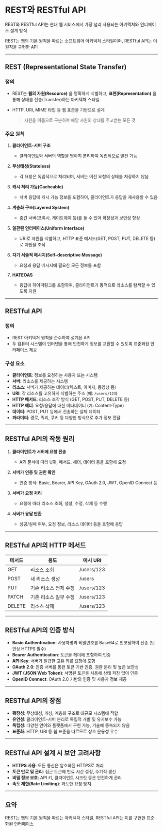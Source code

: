 # REST와 RESTful API

REST와 RESTful API는 현대 웹 서비스에서 가장 널리 사용되는 아키텍처와 인터페이스 설계 방식

REST는 웹의 기본 원칙을 따르는 소프트웨어 아키텍처 스타일이며, RESTful API는 이 원칙을 구현한 API

---

## REST (Representational State Transfer)

### **정의**
- REST는 **웹의 자원(Resource)** 을 명확하게 식별하고, **표현(Representation)** 을 통해 상태를 전송(Transfer)하는 아키텍처 스타일
- HTTP, URI, MIME 타입 등 웹 표준을 기반으로 설계

   > 자원을 이름으로 구분하여 해당 자원의 상태를 주고받는 모든 것

### **주요 원칙**
1. **클라이언트-서버 구조**  
   - 클라이언트와 서버의 역할을 명확히 분리하여 독립적으로 발전 가능

2. **무상태성(Stateless)**  
   - 각 요청은 독립적으로 처리되며, 서버는 이전 요청의 상태를 저장하지 않음

3. **캐시 처리 가능(Cacheable)**  
   - 서버 응답에 캐시 가능 정보를 포함하여, 클라이언트가 응답을 재사용할 수 있음

4. **계층화 구조(Layered System)**  
   - 중간 서버(프록시, 게이트웨이 등)를 둘 수 있어 확장성과 보안성 향상

5. **일관된 인터페이스(Uniform Interface)**  
   - URI로 자원을 식별하고, HTTP 표준 메서드(GET, POST, PUT, DELETE 등)로 자원을 조작

6. **자기 서술적 메시지(Self-descriptive Message)**  
   - 요청과 응답 메시지에 필요한 모든 정보를 포함

7. **HATEOAS**  
   - 응답에 하이퍼링크를 포함하여, 클라이언트가 동적으로 리소스를 탐색할 수 있도록 지원

---

## RESTful API

### **정의**
- REST 아키텍처 원칙을 준수하여 설계된 API
- 두 컴퓨터 시스템이 인터넷을 통해 안전하게 정보를 교환할 수 있도록 표준화된 인터페이스 제공

### **구성 요소**
- **클라이언트**: 정보를 요청하는 사용자 또는 시스템
- **서버**: 리소스를 제공하는 시스템
- **리소스**: 서버가 제공하는 데이터(텍스트, 이미지, 동영상 등)
- **URI**: 각 리소스를 고유하게 식별하는 주소 (예: `/users/123`)
- **HTTP 메서드**: 리소스 조작 방식 (GET, POST, PUT, DELETE 등)
- **HTTP 헤더**: 요청/응답에 대한 메타데이터 (예: Content-Type)
- **데이터**: POST, PUT 등에서 전송하는 실제 데이터
- **파라미터**: 경로, 쿼리, 쿠키 등 다양한 방식으로 추가 정보 전달

---

## RESTful API의 작동 원리

1. **클라이언트가 서버에 요청 전송**  
   - API 문서에 따라 URI, 메서드, 헤더, 데이터 등을 포함해 요청

2. **서버가 인증 및 권한 확인**  
   - 인증 방식: Basic, Bearer, API Key, OAuth 2.0, JWT, OpenID Connect 등

3. **서버가 요청 처리**  
   - 요청에 따라 리소스 조회, 생성, 수정, 삭제 등 수행

4. **서버가 응답 반환**  
   - 성공/실패 여부, 요청 정보, 리소스 데이터 등을 포함해 응답

---

## RESTful API의 HTTP 메서드

| 메서드   | 용도                | 예시 URI                |
|----------|---------------------|-------------------------|
| GET      | 리소스 조회         | /users/123              |
| POST     | 새 리소스 생성      | /users                  |
| PUT      | 기존 리소스 전체 수정| /users/123              |
| PATCH    | 기존 리소스 일부 수정| /users/123              |
| DELETE   | 리소스 삭제         | /users/123              |

---

## RESTful API의 인증 방식

- **Basic Authentication**: 사용자명과 비밀번호를 Base64로 인코딩하여 전송 (보안상 HTTPS 필수)
- **Bearer Authentication**: 토큰을 헤더에 포함하여 인증
- **API Key**: 서버가 발급한 고유 키를 요청에 포함
- **OAuth 2.0**: 인증 서버를 통한 토큰 기반 인증, 권한 분리 및 높은 보안성
- **JWT (JSON Web Token)**: 서명된 토큰을 사용해 상태 저장 없이 인증
- **OpenID Connect**: OAuth 2.0 기반의 인증 및 사용자 정보 제공

---

## RESTful API의 장점

- **확장성**: 무상태성, 캐싱, 계층화 구조로 대규모 시스템에 적합
- **유연성**: 클라이언트-서버 분리로 독립적 개발 및 유지보수 가능
- **독립성**: 다양한 언어와 플랫폼에서 구현 가능, 기술에 종속되지 않음
- **표준화**: HTTP, URI 등 웹 표준을 따르므로 상호 운용성 우수

---

## RESTful API 설계 시 보안 고려사항

- **HTTPS 사용**: 모든 통신은 암호화된 HTTPS로 처리
- **토큰 만료 및 관리**: 접근 토큰에 만료 시간 설정, 주기적 갱신
- **비밀 정보 보호**: API 키, 클라이언트 시크릿 등은 안전하게 관리
- **속도 제한(Rate Limiting)**: 과도한 요청 방지

---

## 요약

REST는 웹의 기본 원칙을 따르는 아키텍처 스타일, RESTful API는 이를 구현한 표준화된 인터페이스
